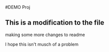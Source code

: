 #DEMO Proj
## This is a modification to the file

making some more changes to readme

I hope this isn't musch of a problem

